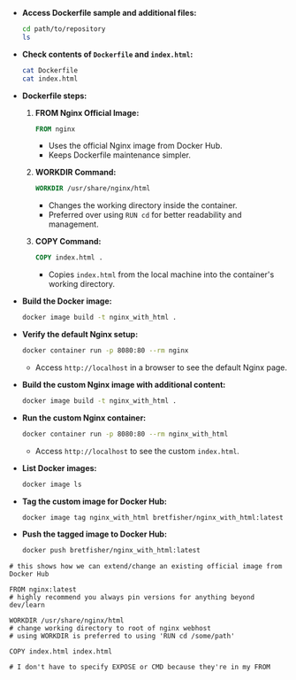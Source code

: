 - **Access Dockerfile sample and additional files:**
  ```bash
  cd path/to/repository
  ls
  ```

- **Check contents of `Dockerfile` and `index.html`:**
  ```bash
  cat Dockerfile
  cat index.html
  ```

- **Dockerfile steps:**
  1. **FROM Nginx Official Image:**
     ```dockerfile
     FROM nginx
     ```
     - Uses the official Nginx image from Docker Hub.
     - Keeps Dockerfile maintenance simpler.

  2. **WORKDIR Command:**
     ```dockerfile
     WORKDIR /usr/share/nginx/html
     ```
     - Changes the working directory inside the container.
     - Preferred over using `RUN cd` for better readability and management.

  3. **COPY Command:**
     ```dockerfile
     COPY index.html .
     ```
     - Copies `index.html` from the local machine into the container's working directory.

- **Build the Docker image:**
  ```bash
  docker image build -t nginx_with_html .
  ```

- **Verify the default Nginx setup:**
  ```bash
  docker container run -p 8080:80 --rm nginx
  ```
  - Access `http://localhost` in a browser to see the default Nginx page.

- **Build the custom Nginx image with additional content:**
  ```bash
  docker image build -t nginx_with_html .
  ```

- **Run the custom Nginx container:**
  ```bash
  docker container run -p 8080:80 --rm nginx_with_html
  ```
  - Access `http://localhost` to see the custom `index.html`.

- **List Docker images:**
  ```bash
  docker image ls
  ```

- **Tag the custom image for Docker Hub:**
  ```bash
  docker image tag nginx_with_html bretfisher/nginx_with_html:latest
  ```

- **Push the tagged image to Docker Hub:**
  ```bash
  docker push bretfisher/nginx_with_html:latest
  ```

```
# this shows how we can extend/change an existing official image from Docker Hub

FROM nginx:latest
# highly recommend you always pin versions for anything beyond dev/learn

WORKDIR /usr/share/nginx/html
# change working directory to root of nginx webhost
# using WORKDIR is preferred to using 'RUN cd /some/path'

COPY index.html index.html

# I don't have to specify EXPOSE or CMD because they're in my FROM

```
